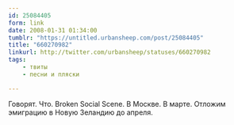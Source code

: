 ```yaml
---
id: 25084405
form: link
date: 2008-01-31 01:34:00
tumblr: "https://untitled.urbansheep.com/post/25084405"
title: "660270982"
linkurl: http://twitter.com/urbansheep/statuses/660270982
tags:
    - твиты
    - песни и пляски

---
```

<p>Говорят. Что. Broken Social Scene. В Москве. В марте. Отложим эмиграцию в Новую Зеландию до апреля.</p>
